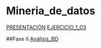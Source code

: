 # Mineria_de_datos
[PRESENTACIÓN](https://github.com/JorgeZ1565/Mineria_de_datos/blob/master/Presentacion_VisualizacionDeDatos_7.pdf)
[EJERCICIO_1_03](https://github.com/ManuelR37/MineriaDatos/blob/master/Mineria_de_datos_003/Ejercicio1.pdf)


##Fase II
[Análisis_BD]()
